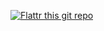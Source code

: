 [![Flattr this git repo](http://api.flattr.com/button/flattr-badge-large.png)](https://flattr.com/submit/auto?user_id=lavv17&url=https://github.com/lavv17/lftp&title=LFTP&language=en_GB&tags=github&category=software)
